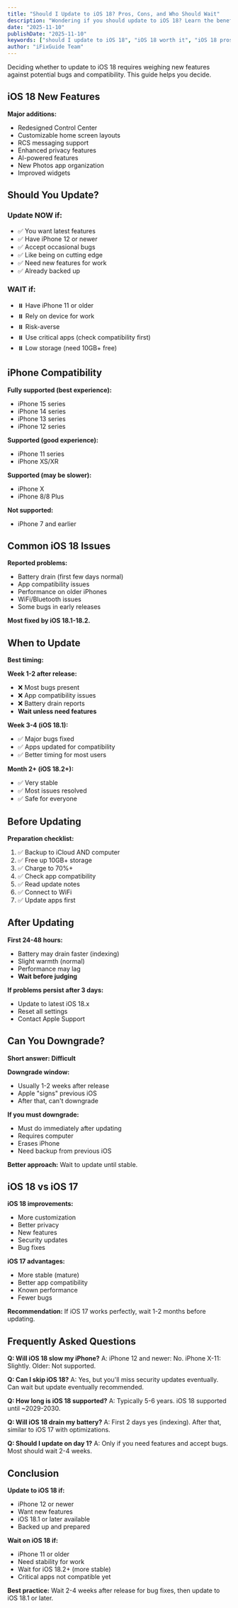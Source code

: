 ```yaml
---
title: "Should I Update to iOS 18? Pros, Cons, and Who Should Wait"
description: "Wondering if you should update to iOS 18? Learn the benefits, potential issues, compatibility, and whether you should update now or wait."
date: "2025-11-10"
publishDate: "2025-11-10"
keywords: ["should I update to iOS 18", "iOS 18 worth it", "iOS 18 pros and cons", "update to iOS 18", "iOS 18 review"]
author: "iFixGuide Team"
---
```


Deciding whether to update to iOS 18 requires weighing new features against potential bugs and compatibility. This guide helps you decide.

## iOS 18 New Features

**Major additions:**
- Redesigned Control Center
- Customizable home screen layouts
- RCS messaging support
- Enhanced privacy features
- AI-powered features
- New Photos app organization
- Improved widgets

## Should You Update?

### Update NOW if:
- ✅ You want latest features
- ✅ Have iPhone 12 or newer
- ✅ Accept occasional bugs
- ✅ Like being on cutting edge
- ✅ Need new features for work
- ✅ Already backed up

### WAIT if:
- ⏸️ Have iPhone 11 or older
- ⏸️ Rely on device for work
- ⏸️ Risk-averse
- ⏸️ Use critical apps (check compatibility first)
- ⏸️ Low storage (need 10GB+ free)

## iPhone Compatibility

**Fully supported (best experience):**
- iPhone 15 series
- iPhone 14 series
- iPhone 13 series
- iPhone 12 series

**Supported (good experience):**
- iPhone 11 series
- iPhone XS/XR

**Supported (may be slower):**
- iPhone X
- iPhone 8/8 Plus

**Not supported:**
- iPhone 7 and earlier

## Common iOS 18 Issues

**Reported problems:**
- Battery drain (first few days normal)
- App compatibility issues
- Performance on older iPhones
- WiFi/Bluetooth issues
- Some bugs in early releases

**Most fixed by iOS 18.1-18.2.**

## When to Update

**Best timing:**

**Week 1-2 after release:**
- ❌ Most bugs present
- ❌ App compatibility issues
- ❌ Battery drain reports
- **Wait unless need features**

**Week 3-4 (iOS 18.1):**
- ✅ Major bugs fixed
- ✅ Apps updated for compatibility
- ✅ Better timing for most users

**Month 2+ (iOS 18.2+):**
- ✅ Very stable
- ✅ Most issues resolved
- ✅ Safe for everyone

## Before Updating

**Preparation checklist:**
1. ✅ Backup to iCloud AND computer
2. ✅ Free up 10GB+ storage
3. ✅ Charge to 70%+
4. ✅ Check app compatibility
5. ✅ Read update notes
6. ✅ Connect to WiFi
7. ✅ Update apps first

## After Updating

**First 24-48 hours:**
- Battery may drain faster (indexing)
- Slight warmth (normal)
- Performance may lag
- **Wait before judging**

**If problems persist after 3 days:**
- Update to latest iOS 18.x
- Reset all settings
- Contact Apple Support

## Can You Downgrade?

**Short answer: Difficult**

**Downgrade window:**
- Usually 1-2 weeks after release
- Apple "signs" previous iOS
- After that, can't downgrade

**If you must downgrade:**
- Must do immediately after updating
- Requires computer
- Erases iPhone
- Need backup from previous iOS

**Better approach:** Wait to update until stable.

## iOS 18 vs iOS 17

**iOS 18 improvements:**
- More customization
- Better privacy
- New features
- Security updates
- Bug fixes

**iOS 17 advantages:**
- More stable (mature)
- Better app compatibility
- Known performance
- Fewer bugs

**Recommendation:** If iOS 17 works perfectly, wait 1-2 months before updating.

## Frequently Asked Questions

**Q: Will iOS 18 slow my iPhone?**
A: iPhone 12 and newer: No. iPhone X-11: Slightly. Older: Not supported.

**Q: Can I skip iOS 18?**
A: Yes, but you'll miss security updates eventually. Can wait but update eventually recommended.

**Q: How long is iOS 18 supported?**
A: Typically 5-6 years. iOS 18 supported until ~2029-2030.

**Q: Will iOS 18 drain my battery?**
A: First 2 days yes (indexing). After that, similar to iOS 17 with optimizations.

**Q: Should I update on day 1?**
A: Only if you need features and accept bugs. Most should wait 2-4 weeks.

## Conclusion

**Update to iOS 18 if:**
- iPhone 12 or newer
- Want new features
- iOS 18.1 or later available
- Backed up and prepared

**Wait on iOS 18 if:**
- iPhone 11 or older
- Need stability for work
- Wait for iOS 18.2+ (more stable)
- Critical apps not compatible yet

**Best practice:** Wait 2-4 weeks after release for bug fixes, then update to iOS 18.1 or later.
